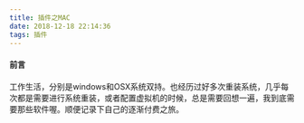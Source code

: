 ```yaml
---
title: 插件之MAC
date: 2018-12-18 22:14:36
tags: 插件
---
```


#### 前言
工作生活，分别是windows和OSX系统双持。也经历过好多次重装系统，几乎每次都是需要进行系统重装，或者配置虚拟机的时候，总是需要回想一遍，我到底需要那些软件喔。顺便记录下自己的逐渐付费之旅。